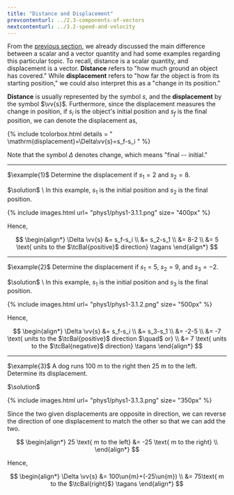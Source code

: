 ```yaml
---
title: "Distance and Displacement"
prevcontenturl: ../2.3-components-of-vectors
nextcontenturl: ../3.2-speed-and-velocity
---
```




From the [previous section](../2.2-vector-addition-and-subtraction), we already discussed the main difference between a scalar and a vector quantity and had some examples regarding this particular topic. To recall, distance is a scalar quantity, and displacement is a vector. **Distance** refers to "how much ground an object has covered." While **displacement** refers to "how far the object is from its starting position," we could also interpret this as a "change in its position." 

**Distance** is usually represented by the symbol $s$, and the **displacement** by the symbol $\vv{s}$. Furthermore, since the displacement measures the change in position, if $s_i$ is the object's initial position and $s_f$ is the final position, we can denote the displacement as,


{% include tcolorbox.html
    details = "
	\mathrm{displacement}=\Delta\vv{s}=s_f-s_i
    "
%}

Note that the symbol $\Delta$ denotes change, which means "final -- initial."





---
$\example{1}$
Determine the displacement if $s_1=2$ and $s_2=8$.

$\solution$ \\
In this example, $s_1$ is the initial position and $s_2$ is the final position. 

{% include images.html 
    url= "phys1/phys1-3.1.1.png" 
    size= "400px"
%}

Hence,

$$
\begin{align*}
	\Delta \vv{s} &= s_f-s_i \\
	&= s_2-s_1 \\
	&= 8-2 \\
	&= 5 \text{ units to the $\tcBal{positive}$ direction}	\tagans
\end{align*}
$$




---
$\example{2}$
Determine the displacement if $s_1=5$, $s_2=9$, and $s_3=-2$.

$\solution$ \\
In this example, $s_1$ is the initial position and $s_3$ is the final position.


{% include images.html 
    url= "phys1/phys1-3.1.2.png" 
    size= "500px"
%}

Hence,

$$
\begin{align*}
	\Delta \vv{s} &= s_f-s_i \\
	&= s_3-s_1 \\
	&= -2-5 \\
	&= -7 \text{ units to the $\tcBal{positive}$ direction $\quad$ or} \\
	&= 7  \text{ units to the $\tcBal{negative}$ direction}	\tagans
\end{align*}
$$






---
$\example{3}$
A dog runs 100 m to the right then 25 m to the left. Determine its displacement.

$\solution$ 

{% include images.html 
    url= "phys1/phys1-3.1.3.png" 
    size= "350px"
%}


Since the two given displacements are opposite in direction, we can reverse the direction of one displacement to match the other so that we can add the two.

$$
\begin{align*}
	25 \text{ m to the left} &= -25 \text{ m to the right} \\
\end{align*}
$$

Hence,

$$
\begin{align*}
	\Delta \vv{s} &= 100\un{m}+(-25\un{m}) \\
	&= 75\text{ m to the $\tcBal{right}$}	\tagans
\end{align*}
$$